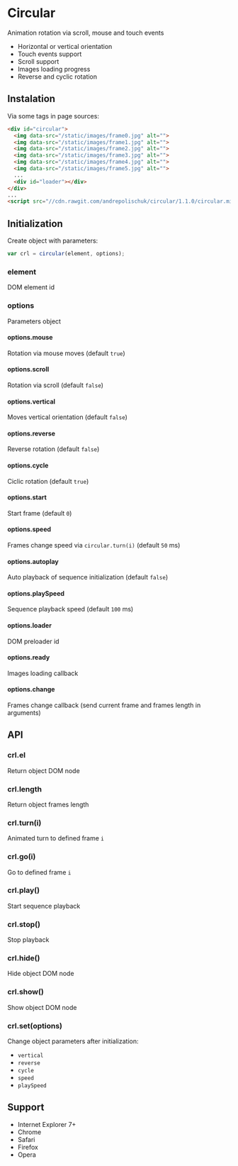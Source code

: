 # Circular

  Animation rotation via scroll, mouse and touch events

* Horizontal or vertical orientation
* Touch events support
* Scroll support
* Images loading progress
* Reverse and cyclic rotation

## Instalation

  Via some tags in page sources:

```html
<div id="circular">
  <img data-src="/static/images/frame0.jpg" alt="">
  <img data-src="/static/images/frame1.jpg" alt="">
  <img data-src="/static/images/frame2.jpg" alt="">
  <img data-src="/static/images/frame3.jpg" alt="">
  <img data-src="/static/images/frame4.jpg" alt="">
  <img data-src="/static/images/frame5.jpg" alt="">
  ...
  <div id="loader"></div>
</div>
...
<script src="//cdn.rawgit.com/andrepolischuk/circular/1.1.0/circular.min.js"></script>
```

## Initialization

  Create object with parameters:

```js
var crl = circular(element, options);
```

### element

  DOM element id

### options

  Parameters object

#### options.mouse

  Rotation via mouse moves (default `true`)

#### options.scroll

  Rotation via scroll (default `false`)

#### options.vertical

  Moves vertical orientation (default `false`)

#### options.reverse

  Reverse rotation (default `false`)

#### options.cycle

  Ciclic rotation (default `true`)

#### options.start

  Start frame (default `0`)

#### options.speed

  Frames change speed via `circular.turn(i)` (default `50` ms)

#### options.autoplay

  Auto playback of sequence initialization (default `false`)

#### options.playSpeed

  Sequence playback speed (default `100` ms)

#### options.loader

  DOM preloader id

#### options.ready

  Images loading callback

#### options.change

  Frames change callback (send current frame and frames length in arguments)

## API

### crl.el

  Return object DOM node

### crl.length

  Return object frames length

### crl.turn(i)

  Animated turn to defined frame `i`

### crl.go(i)

  Go to defined frame `i`

### crl.play()

  Start sequence playback

### crl.stop()

  Stop playback

### crl.hide()

  Hide object DOM node

### crl.show()

  Show object DOM node

### crl.set(options)

  Change object parameters after initialization:

* `vertical`
* `reverse`
* `cycle`
* `speed`
* `playSpeed`

## Support

* Internet Explorer 7+
* Chrome
* Safari
* Firefox
* Opera
